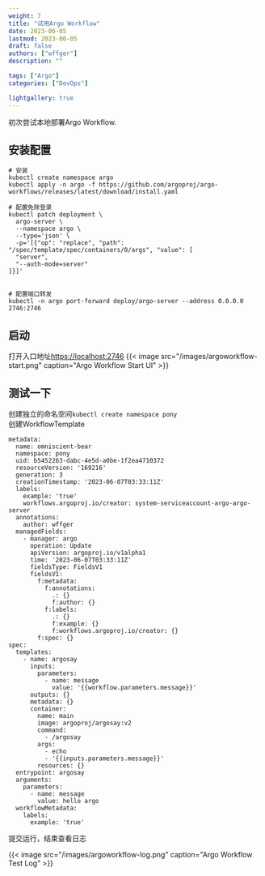 ```yaml
---
weight: 7
title: "试用Argo Workflow"
date: 2023-06-05
lastmod: 2023-06-05
draft: false
authors: ["wffger"]
description: ""

tags: ["Argo"]
categories: ["DevOps"]

lightgallery: true
---
```


初次尝试本地部署Argo Workflow.

<!--more-->

## 安装配置
```
# 安装
kubectl create namespace argo
kubectl apply -n argo -f https://github.com/argoproj/argo-workflows/releases/latest/download/install.yaml

# 配置免除登录
kubectl patch deployment \
  argo-server \
  --namespace argo \
  --type='json' \
  -p='[{"op": "replace", "path": "/spec/template/spec/containers/0/args", "value": [
  "server",
  "--auth-mode=server"
]}]'


# 配置端口转发
kubectl -n argo port-forward deploy/argo-server --address 0.0.0.0 2746:2746
```

## 启动
打开入口地址[https://localhost:2746](https://localhost:2746)
{{< image src="/images/argoworkflow-start.png" caption="Argo Workflow Start UI" >}}

## 测试一下
创建独立的命名空间`kubectl create namespace pony`  
创建WorkflowTemplate  
```
metadata:
  name: omniscient-bear
  namespace: pony
  uid: b5452263-dabc-4e5d-a0be-1f2ea4710372
  resourceVersion: '169216'
  generation: 3
  creationTimestamp: '2023-06-07T03:33:11Z'
  labels:
    example: 'true'
    workflows.argoproj.io/creator: system-serviceaccount-argo-argo-server
  annotations:
    author: wffger
  managedFields:
    - manager: argo
      operation: Update
      apiVersion: argoproj.io/v1alpha1
      time: '2023-06-07T03:33:11Z'
      fieldsType: FieldsV1
      fieldsV1:
        f:metadata:
          f:annotations:
            .: {}
            f:author: {}
          f:labels:
            .: {}
            f:example: {}
            f:workflows.argoproj.io/creator: {}
        f:spec: {}
spec:
  templates:
    - name: argosay
      inputs:
        parameters:
          - name: message
            value: '{{workflow.parameters.message}}'
      outputs: {}
      metadata: {}
      container:
        name: main
        image: argoproj/argosay:v2
        command:
          - /argosay
        args:
          - echo
          - '{{inputs.parameters.message}}'
        resources: {}
  entrypoint: argosay
  arguments:
    parameters:
      - name: message
        value: hello argo
  workflowMetadata:
    labels:
      example: 'true'

```

提交运行，结束查看日志

{{< image src="/images/argoworkflow-log.png" caption="Argo Workflow Test Log" >}}